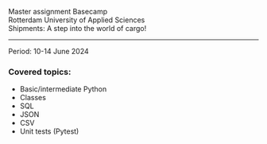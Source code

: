 Master assignment Basecamp <br>
Rotterdam University of Applied Sciences <br>
Shipments: A step into the world of cargo! <br>
<hr>

Period: 10-14 June 2024

### Covered topics:
* Basic/intermediate Python
* Classes
* SQL
* JSON
* CSV
* Unit tests (Pytest)
